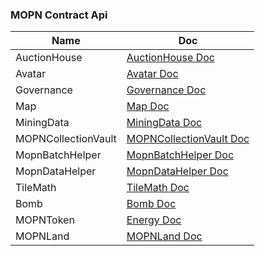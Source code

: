 ### MOPN Contract Api

| Name                | Doc                                               |
| ------------------- | ------------------------------------------------- |
| AuctionHouse        | [AuctionHouse Doc](AuctionHouse.md)               |
| Avatar              | [Avatar Doc](Avatar.md)                           |
| Governance          | [Governance Doc](Governance.md)                   |
| Map                 | [Map Doc](Map.md)                                 |
| MiningData          | [MiningData Doc](MiningData.md)                   |
| MOPNCollectionVault | [MOPNCollectionVault Doc](MOPNCollectionVault.md) |
| MopnBatchHelper     | [MopnBatchHelper Doc](MopnBatchHelper.md)         |
| MopnDataHelper      | [MopnDataHelper Doc](MopnDataHelper.md)           |
| TileMath            | [TileMath Doc](TileMath.md)                       |
| Bomb                | [Bomb Doc](Bomb.md)                               |
| MOPNToken           | [Energy Doc](MOPNToken.md)                        |
| MOPNLand            | [MOPNLand Doc](MOPNLand.md)                       |
